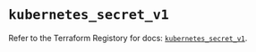 # `kubernetes_secret_v1`

Refer to the Terraform Registory for docs: [`kubernetes_secret_v1`](https://registry.terraform.io/providers/hashicorp/kubernetes/2.25.1/docs/resources/secret_v1).

